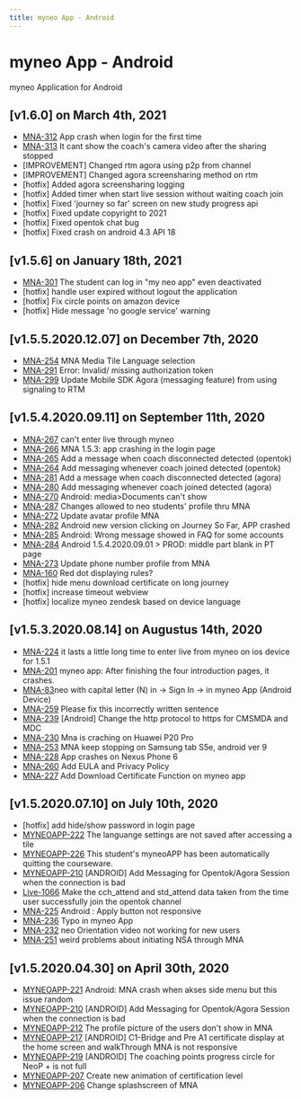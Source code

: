 ```yaml
---
title: myneo App - Android
---
```


# myneo App - Android
myneo Application for Android
## [v1.6.0] on March 4th, 2021
- [MNA-312](https://dyned.myjetbrains.com/youtrack/issue/MNA-312) App crash when login for the first time
- [MNA-313](https://dyned.myjetbrains.com/youtrack/issue/MNA-313) It cant show the coach's camera video after the sharing stopped
- [IMPROVEMENT] Changed rtm agora using p2p from channel
- [IMPROVEMENT] Changed agora screensharing method on rtm
- [hotfix] Added agora screensharing logging
- [hotfix] Added timer when start live session without waiting coach join
- [hotfix] Fixed 'journey so far' screen on new study progress api
- [hotfix] Fixed update copyright to 2021
- [hotfix] Fixed opentok chat bug
- [hotfix] Fixed crash on android 4.3 API 18

## [v1.5.6] on January 18th, 2021
- [MNA-301](https://dyned.myjetbrains.com/youtrack/issue/MNA-301) The student can log in "my neo app" even deactivated
- [hotfix] handle user expired without logout the application
- [hotfix] Fix circle points on amazon device
- [hotfix] Hide message 'no google service' warning

## [v1.5.5.2020.12.07] on December 7th, 2020
- [MNA-254](https://dyned.myjetbrains.com/youtrack/issue/MNA-254) MNA Media Tile Language selection
- [MNA-291](https://dyned.myjetbrains.com/youtrack/issue/MNA-291) Error: Invalid/ missing authorization token
- [MNA-299](https://dyned.myjetbrains.com/youtrack/issue/MNA-299) Update Mobile SDK Agora (messaging feature) from using signaling to RTM

## [v1.5.4.2020.09.11] on September 11th, 2020
- [MNA-267](https://dyned.myjetbrains.com/youtrack/issue/MNA-267) can't enter live through myneo
- [MNA-266](https://dyned.myjetbrains.com/youtrack/issue/MNA-266) MNA 1.5.3: app crashing in the login page
- [MNA-265](https://dyned.myjetbrains.com/youtrack/issue/MNA-265) Add a message when coach disconnected detected (opentok)
- [MNA-264](https://dyned.myjetbrains.com/youtrack/issue/MNA-264) Add messaging whenever coach joined detected (opentok)
- [MNA-281](https://dyned.myjetbrains.com/youtrack/issue/MNA-281) Add a message when coach disconnected detected (agora)
- [MNA-280](https://dyned.myjetbrains.com/youtrack/issue/MNA-280) Add messaging whenever coach joined detected (agora)
- [MNA-270](https://dyned.myjetbrains.com/youtrack/issue/MNA-270) Android: media>Documents can't show
- [MNA-287](https://dyned.myjetbrains.com/youtrack/issue/MNA-287) Changes allowed to neo students' profile thru MNA
- [MNA-272](https://dyned.myjetbrains.com/youtrack/issue/MNA-272) Update avatar profile MNA
- [MNA-282](https://dyned.myjetbrains.com/youtrack/issue/MNA-282) Android new version clicking on Journey So Far, APP crashed
- [MNA-285](https://dyned.myjetbrains.com/youtrack/issue/MNA-285) Android: Wrong message showed in FAQ for some accounts
- [MNA-284](https://dyned.myjetbrains.com/youtrack/issue/MNA-284) Android 1.5.4.2020.09.01 > PROD: middle part blank in PT page
- [MNA-273](https://dyned.myjetbrains.com/youtrack/issue/MNA-273) Update phone number profile from MNA
- [MNA-160](https://dyned.myjetbrains.com/youtrack/issue/MNA-160) Red dot displaying rules?
- [hotfix] hide menu download certificate on long journey
- [hotfix] increase timeout webview 
- [hotfix] localize myneo zendesk based on device language

## [v1.5.3.2020.08.14] on Augustus 14th, 2020
- [MNA-224](https://dyned.myjetbrains.com/youtrack/issue/MNA-224) it lasts a little long time to enter live from myneo on ios device for 1.5.1
- [MNA-201](https://dyned.myjetbrains.com/youtrack/issue/MNA-201) myneo app: After finishing the four introduction pages, it crashes.
- [MNA-83](https://dyned.myjetbrains.com/youtrack/issue/MNA-83)neo with capital letter (N) in -> Sign In -> in myneo App (Android Device)
- [MNA-259](https://dyned.myjetbrains.com/youtrack/issue/MNA-259) Please fix this incorrectly written sentence
- [MNA-239](https://dyned.myjetbrains.com/youtrack/issue/MNA-239) [Android] Change the http protocol to https for CMSMDA and MDC
- [MNA-230](https://dyned.myjetbrains.com/youtrack/issue/MNA-230) Mna is craching on Huawei P20 Pro
- [MNA-253](https://dyned.myjetbrains.com/youtrack/issue/MNA-253) MNA keep stopping on Samsung tab S5e, android ver 9
- [MNA-228](https://dyned.myjetbrains.com/youtrack/issue/MNA-228) App crashes on Nexus Phone 6
- [MNA-260](ttps://dyned.myjetbrains.com/youtrack/issue/MNA-260) Add EULA and Privacy Policy
- [MNA-227](https://dyned.myjetbrains.com/youtrack/issue/MNA-227) Add Download Certificate Function on myneo app

## [v1.5.2020.07.10] on July 10th, 2020
- [hotfix] add hide/show password in login page
- [MYNEOAPP-222](https://dyned.myjetbrains.com/youtrack/issue/MYNEOAPP-222) The languange settings are not saved after accessing a tile
- [MYNEOAPP-226](https://dyned.myjetbrains.com/youtrack/issue/MYNEOAPP-226) This student's myneoAPP has been automatically quitting the courseware.
- [MYNEOAPP-210](https://dyned.myjetbrains.com/youtrack/issue/MYNEOAPP-210) [ANDROID] Add Messaging for Opentok/Agora Session when the connection is bad
- [Live-1066](https://dyned.myjetbrains.com/youtrack/issue/Live-1066) Make the cch_attend and std_attend data taken from the time user successfully join the opentok channel
- [MNA-225](https://dyned.myjetbrains.com/youtrack/issue/MNA-225) Android : Apply button not responsive
- [MNA-236](https://dyned.myjetbrains.com/youtrack/issue/MNA-236) Typo in myneo App
- [MNA-232](https://dyned.myjetbrains.com/youtrack/issue/MNA-232) neo Orientation video not working for new users
- [MNA-251](https://dyned.myjetbrains.com/youtrack/issue/MNA-251) weird problems about initiating NSA through MNA

## [v1.5.2020.04.30] on April 30th, 2020
- [MYNEOAPP-221](https://dyned.myjetbrains.com/youtrack/issue/MYNEOAPP-221) Android: MNA crash when akses side menu but this issue random
- [MYNEOAPP-210](https://dyned.myjetbrains.com/youtrack/issue/MYNEOAPP-210) [ANDROID] Add Messaging for Opentok/Agora Session when the connection is bad
- [MYNEOAPP-212](https://dyned.myjetbrains.com/youtrack/issue/MYNEOAPP-212) The profile picture of the users don't show in MNA
- [MYNEOAPP-217](https://dyned.myjetbrains.com/youtrack/issue/MYNEOAPP-217) [ANDROID] C1-Bridge and Pre A1 certificate display at the home screen and walkThrough MNA is not responsive
- [MYNEOAPP-219](https://dyned.myjetbrains.com/youtrack/issue/MYNEOAPP-219) [ANDROID] The coaching points progress circle for NeoP + is not full
- [MYNEOAPP-207](https://dyned.myjetbrains.com/youtrack/issue/MYNEOAPP-207) Create new animation of certification level
- [MYNEOAPP-206](https://dyned.myjetbrains.com/youtrack/issue/MYNEOAPP-206) Change splashscreen of MNA